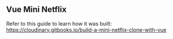 ## Vue Mini Netflix

Refer to this guide to learn how it was built: https://cloudinary.gitbooks.io/build-a-mini-netflix-clone-with-vue